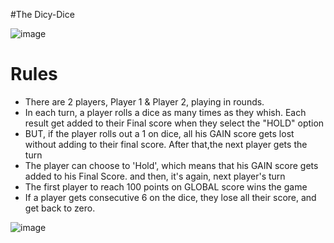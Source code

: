 #The Dicy-Dice


                    
![image](https://user-images.githubusercontent.com/85199436/133077574-7b778573-2e67-48d4-a5d5-fc1d6d4697d2.png)
# Rules
- There are 2 players, Player 1 & Player 2, playing in rounds.
- In each turn, a player rolls a dice as many times as they whish. Each result get added to their Final score when they select the "HOLD" option                    
- BUT, if the player rolls out a 1 on dice, all his GAIN score gets lost without adding to their final score. After that,the next player gets the turn
- The player can choose to 'Hold', which means that his GAIN score gets added to his Final Score. and then, it's again, next player's turn 
- The first player to reach 100 points on GLOBAL score wins the game
- If a player gets consecutive 6 on the dice, they lose all their score, and get back to zero.

![image](https://user-images.githubusercontent.com/85199436/133077804-bd5cb647-4322-49f8-b458-e0c9a8891f36.png)

